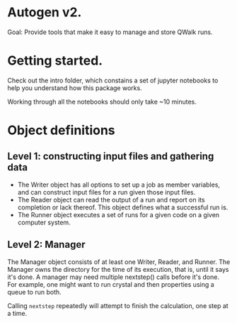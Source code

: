 
# Autogen v2.

Goal: Provide tools that make it easy to manage and store QWalk runs.

# Getting started.

Check out the intro folder, which constains a set of jupyter notebooks to help you understand how this package works.

Working through all the notebooks should only take ~10 minutes.

# Object definitions

## Level 1: constructing input files and gathering data

 * The Writer object has all options to set up a job as member variables, and can construct input files for a run given those input files.
 * The Reader object can read the output of a run and report on its completion or lack thereof. This object defines what a successful run is. 
 * The Runner object executes a set of runs for a given code on a given computer system.

## Level 2: Manager

The Manager object consists of at least one Writer, Reader, and Runner. The Manager owns the directory for the time of its execution, that is, until it says it's done.
A manager may need multiple nextstep() calls before it's done. For example, one might want to run crystal and then properties using a queue to run both. 

Calling `nextstep` repeatedly will attempt to finish the calculation, one step at a time.
